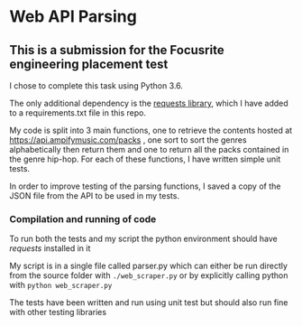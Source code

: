 # Web API Parsing
## This is a submission for the Focusrite engineering placement test

I chose to complete this task using Python 3.6. 

The only additional dependency is the [requests library](https://docs.python-requests.org/en/latest/), which I have added to a requirements.txt 
file in this repo.

My code is split into 3 main functions, one to retrieve the contents hosted at https://api.ampifymusic.com/packs , one sort to sort the genres 
alphabetically then return them and one to return all the packs contained in the genre hip-hop. For each of these functions, I have written simple
unit tests. 

In order to improve testing of the parsing functions, I saved a copy of the JSON file from the API to be used in my tests.

### Compilation and running of code
To run both the tests and my script the python environment should have _requests_ installed in it

My script is in a single file called parser.py which can either be run directly from the source folder with ```./web_scraper.py``` or by explicitly calling 
python with ```python web_scraper.py```

The tests have been written and run using unit test but should also run fine with other testing libraries

